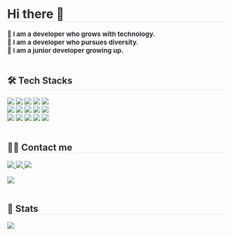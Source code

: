 <!--
**ice-cabbage/ice-cabbage** is a ✨ _special_ ✨ repository because its `README.md` (this file) appears on your GitHub profile.

Here are some ideas to get you started:

- 🔭 I’m currently working on ...
- 🌱 I’m currently learning ...
- 👯 I’m looking to collaborate on ...
- 🤔 I’m looking for help with ...
- 💬 Ask me about ...
- 📫 How to reach me: ...
- 😄 Pronouns: ...
- ⚡ Fun fact: ...
-->

<div style="text-align: left;"> 
    <h1 style="border-bottom: 1px solid #d8dee4; color: #282d33;"> Hi there 👋 </h1>  
    <div style="font-weight: 700; font-size: 15px; text-align: left; color: #282d33;">  🔅 I am a developer who grows with technology.</li></li></br></li></li> 🔅 I am a developer who pursues diversity.</li></li></br></li></li> 🔅 I am a junior developer growing up. </div> 
    </div>
    </br>
    <div style="text-align: left;">
    <h2 style="border-bottom: 1px solid #d8dee4; color: #282d33;"> 🛠️ Tech Stacks </h2>
    <div style="margin: ; text-align: left;" "text-align: left;">
          <img src="https://img.shields.io/badge/Android-3DDC84?style=plastic&logo=Android&logoColor=white">
          <img src="https://img.shields.io/badge/React-61DAFB?style=plastic&logo=React&logoColor=white">
          <img src="https://img.shields.io/badge/Python-3776AB?style=plastic&logo=Python&logoColor=white">
          <img src="https://img.shields.io/badge/Javascript-F7DF1E?style=plastic&logo=Javascript&logoColor=white">
          <img src="https://img.shields.io/badge/MQTT-660066?style=plastic&logo=MQTT&logoColor=white">
          <br/>
          <img src="https://img.shields.io/badge/Java-007396?style=plastic&logo=Java&logoColor=white">
          <img src="https://img.shields.io/badge/Go-00ADD8?style=plastic&logo=Go&logoColor=white">
          <img src="https://img.shields.io/badge/HTML5-E34F26?style=plastic&logo=HTML5&logoColor=white">
          <img src="https://img.shields.io/badge/CSS3-1572B6?style=plastic&logo=CSS3&logoColor=white">
          <img src="https://img.shields.io/badge/Github-181717?style=plastic&logo=Github&logoColor=white">
          <br/>
          <img src="https://img.shields.io/badge/Figma-F24E1E?style=plastic&logo=Figma&logoColor=white">
          <img src="https://img.shields.io/badge/Amazon AWS-232F3E?style=plastic&logo=Amazon AWS&logoColor=white">
          <img src="https://img.shields.io/badge/Notion-000000?style=plastic&logo=Notion&logoColor=white">
          <img src="https://img.shields.io/badge/MongoDB-47A248?style=plastic&logo=MongoDB&logoColor=white">
          <img src="https://img.shields.io/badge/Mosquitto-3C5280?style=plastic&logo=Mosquitto&logoColor=white">
          </div>
    </div>
    <div style="align: left;">
      </br>
    <h2 style="border-bottom: 1px solid #d8dee4; color: #282d33;"> 🧑‍💻 Contact me </h2> 
    <div style="text-align: left;"> <a href=mailto:icecabbage13456@gmail.com> <img src="https://img.shields.io/badge/Gmail-EA4335?style=plastic&logo=Gmail&logoColor=white&link=mailto:icecabbage13456@gmail.com"> </a>
         <a href=https://www.instagram.com/bird_kite423/> <img src="https://img.shields.io/badge/Instagram-E4405F?style=plastic&logo=Instagram&logoColor=white&link=https://www.instagram.com/bird_kite423/"> </a>
         <a href=https://magic-party-4b8.notion.site/Ice-cabbage-f17affb0b6a245009801d39585be0652?pvs=4> <img src="https://img.shields.io/badge/Notion-000000?style=plastic&logo=Notion&logoColor=white&link=https://magic-party-4b8.notion.site/Ice-cabbage-f17affb0b6a245009801d39585be0652?pvs=4"> </a>
          </div>  <br> 
    <div style="text-align: left;"> <a href="https://hits.seeyoufarm.com"> <img src="https://hits.seeyoufarm.com/api/count/incr/badge.svg?url=https%3A%2F%2Fgithub.com%2Ficecabbage%2F&count_bg=%23000000&title_bg=%23000000&icon=github.svg&icon_color=%23FFFFFF&title=GitHub&edge_flat=false"/></a>
       </div> 
    </div>
    <div style="text-align: left;"> 
      </br>
    <h2 style="border-bottom: 1px solid #d8dee4; color: #282d33;"> 🏅 Stats </h2> <div style="text-align: left;">
      <img src="http://mazassumnida.wtf/api/generate_badge?boj=saeyeon" />
      </div> 
    </div>
    </br>

